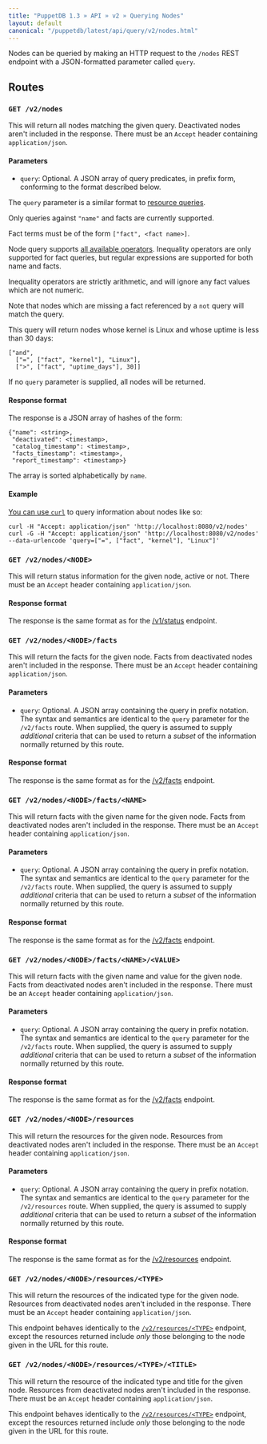 ```yaml
---
title: "PuppetDB 1.3 » API » v2 » Querying Nodes"
layout: default
canonical: "/puppetdb/latest/api/query/v2/nodes.html"
---
```


[resource]: ./resources.html
[curl]: ../curl.html#using-curl-from-localhost-non-sslhttp

Nodes can be queried by making an HTTP request to the `/nodes` REST
endpoint with a JSON-formatted parameter called `query`.


## Routes

### `GET /v2/nodes`

This will return all nodes matching the given query. Deactivated nodes
aren't included in the response. There must be an `Accept` header
containing `application/json`.

#### Parameters

* `query`: Optional. A JSON array of query predicates, in prefix form,
  conforming to the format described below.

The `query` parameter is a similar format to [resource queries][resource].

Only queries against `"name"` and facts are currently supported.

Fact terms must be of the form `["fact", <fact name>]`.

Node query supports [all available operators](./operators.html). Inequality
operators are only supported for fact queries, but regular expressions are
supported for both name and facts.

Inequality operators are strictly arithmetic, and will ignore any fact values
which are not numeric.

Note that nodes which are missing a fact referenced by a `not` query will match
the query.

This query will return nodes whose kernel is Linux and whose uptime is less
than 30 days:

    ["and",
      ["=", ["fact", "kernel"], "Linux"],
      [">", ["fact", "uptime_days"], 30]]

If no `query` parameter is supplied, all nodes will be returned.

#### Response format

The response is a JSON array of hashes of the form:

    {"name": <string>,
     "deactivated": <timestamp>,
     "catalog_timestamp": <timestamp>,
     "facts_timestamp": <timestamp>,
     "report_timestamp": <timestamp>}

The array is sorted alphabetically by `name`.

#### Example

[You can use `curl`][curl] to query information about nodes like so:

    curl -H "Accept: application/json" 'http://localhost:8080/v2/nodes'
    curl -G -H "Accept: application/json" 'http://localhost:8080/v2/nodes' --data-urlencode 'query=["=", ["fact", "kernel"], "Linux"]'

### `GET /v2/nodes/<NODE>`

This will return status information for the given node, active or
not. There must be an `Accept` header containing `application/json`.

#### Response format

The response is the same format as for the [/v1/status](../v1/status.html)
endpoint.

### `GET /v2/nodes/<NODE>/facts`

This will return the facts for the given node. Facts from deactivated
nodes aren't included in the response. There must be an `Accept`
header containing `application/json`.

#### Parameters

* `query`: Optional. A JSON array containing the query in prefix
  notation. The syntax and semantics are identical to the `query`
  parameter for the `/v2/facts` route. When supplied, the query is
  assumed to supply _additional_ criteria that can be used to return a
  _subset_ of the information normally returned by this route.

#### Response format

The response is the same format as for the [/v2/facts](./facts.html)
endpoint.

### `GET /v2/nodes/<NODE>/facts/<NAME>`

This will return facts with the given name for the given node. Facts
from deactivated nodes aren't included in the response. There must be
an `Accept` header containing `application/json`.

#### Parameters

* `query`: Optional. A JSON array containing the query in prefix
  notation. The syntax and semantics are identical to the `query`
  parameter for the `/v2/facts` route. When supplied, the query is
  assumed to supply _additional_ criteria that can be used to return a
  _subset_ of the information normally returned by this route.

#### Response format

The response is the same format as for the [/v2/facts](./facts.html)
endpoint.


### `GET /v2/nodes/<NODE>/facts/<NAME>/<VALUE>`

This will return facts with the given name and value for the given
node. Facts from deactivated nodes aren't included in the
response. There must be an `Accept` header containing
`application/json`.

#### Parameters

* `query`: Optional. A JSON array containing the query in prefix
  notation. The syntax and semantics are identical to the `query`
  parameter for the `/v2/facts` route. When supplied, the query is
  assumed to supply _additional_ criteria that can be used to return a
  _subset_ of the information normally returned by this route.

#### Response format

The response is the same format as for the [/v2/facts](./facts.html)
endpoint.

### `GET /v2/nodes/<NODE>/resources`

This will return the resources for the given node. Resources from
deactivated nodes aren't included in the response. There must be an
`Accept` header containing `application/json`.

#### Parameters

* `query`: Optional. A JSON array containing the query in prefix
  notation. The syntax and semantics are identical to the `query`
  parameter for the `/v2/resources` route. When supplied, the query is
  assumed to supply _additional_ criteria that can be used to return a
  _subset_ of the information normally returned by this route.

#### Response format

The response is the same format as for the [/v2/resources][resource]
endpoint.

### `GET /v2/nodes/<NODE>/resources/<TYPE>`

This will return the resources of the indicated type for the given
node. Resources from deactivated nodes aren't included in the
response. There must be an `Accept` header containing
`application/json`.

This endpoint behaves identically to the
[`/v2/resources/<TYPE>`][resource] endpoint, except the resources
returned include _only_ those belonging to the node given in the URL
for this route.

### `GET /v2/nodes/<NODE>/resources/<TYPE>/<TITLE>`

This will return the resource of the indicated type and title for the
given node. Resources from deactivated nodes aren't included in the
response. There must be an `Accept` header containing
`application/json`.

This endpoint behaves identically to the
[`/v2/resources/<TYPE>`][resource] endpoint, except the resources
returned include _only_ those belonging to the node given in the URL
for this route.
